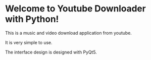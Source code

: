 # Welcome to Youtube Downloader with Python!

This is a music and video download application from youtube. 

It is very simple to use. 

The interface design is designed with PyQt5.
